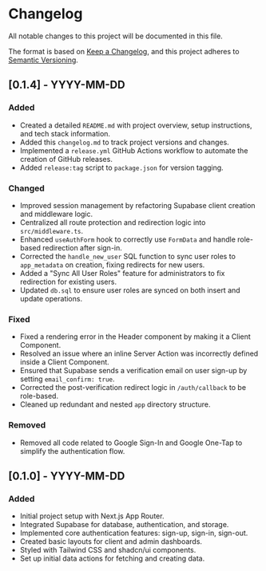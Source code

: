 # Changelog

All notable changes to this project will be documented in this file.

The format is based on [Keep a Changelog](https://keepachangelog.com/en/1.0.0/),
and this project adheres to [Semantic Versioning](https://semver.org/spec/v2.0.0.html).

## [0.1.4] - YYYY-MM-DD

### Added
- Created a detailed `README.md` with project overview, setup instructions, and tech stack information.
- Added this `changelog.md` to track project versions and changes.
- Implemented a `release.yml` GitHub Actions workflow to automate the creation of GitHub releases.
- Added `release:tag` script to `package.json` for version tagging.

### Changed
- Improved session management by refactoring Supabase client creation and middleware logic.
- Centralized all route protection and redirection logic into `src/middleware.ts`.
- Enhanced `useAuthForm` hook to correctly use `FormData` and handle role-based redirection after sign-in.
- Corrected the `handle_new_user` SQL function to sync user roles to `app_metadata` on creation, fixing redirects for new users.
- Added a "Sync All User Roles" feature for administrators to fix redirection for existing users.
- Updated `db.sql` to ensure user roles are synced on both insert and update operations.

### Fixed
- Fixed a rendering error in the Header component by making it a Client Component.
- Resolved an issue where an inline Server Action was incorrectly defined inside a Client Component.
- Ensured that Supabase sends a verification email on user sign-up by setting `email_confirm: true`.
- Corrected the post-verification redirect logic in `/auth/callback` to be role-based.
- Cleaned up redundant and nested `app` directory structure.

### Removed
- Removed all code related to Google Sign-In and Google One-Tap to simplify the authentication flow.

## [0.1.0] - YYYY-MM-DD

### Added
- Initial project setup with Next.js App Router.
- Integrated Supabase for database, authentication, and storage.
- Implemented core authentication features: sign-up, sign-in, sign-out.
- Created basic layouts for client and admin dashboards.
- Styled with Tailwind CSS and shadcn/ui components.
- Set up initial data actions for fetching and creating data.
